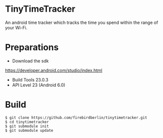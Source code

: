 # TinyTimeTracker

An android time tracker which tracks the time you spend within the range of your Wi-Fi.

# Preparations
 - Download the sdk

https://developer.android.com/studio/index.html

 - Build Tools 23.0.3
 - API Level 23 (Android 6.0)

# Build

```shell
$ git clone https://github.com/firebirdberlin/tinytimetracker.git
$ cd tinytimetracker
$ git submodule init
$ git submodule update
```
